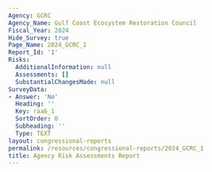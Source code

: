 ```yaml
---
Agency: GCRC
Agency_Name: Gulf Coast Ecosystem Restoration Council
Fiscal_Year: 2024
Hide_Survey: true
Page_Name: 2024_GCRC_1
Report_Id: '1'
Risks:
  AdditionalInformation: null
  Assessments: []
  SubstantialChangesMade: null
SurveyData:
- Answer: 'No'
  Heading: ''
  Key: raa6_1
  SortOrder: 0
  Subheading: ''
  Type: TEXT
layout: congressional-reports
permalink: /resources/congressional-reports/2024_GCRC_1
title: Agency Risk Assessments Report
---
```

